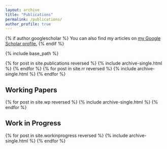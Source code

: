 ```yaml
---
layout: archive
title: "Publications"
permalink: /publications/
author_profile: true
---
```


{% if author.googlescholar %}
  You can also find my articles on <u><a href="{{author.googlescholar}}">my Google Scholar profile</a>.</u>
{% endif %}

{% include base_path %}

{% for post in site.publications reversed %}
  {% include archive-single.html %}
{% endfor %}
{% for post in site.rr reversed %}
  {% include archive-single.html %}
{% endfor %}

## Working Papers
{% for post in site.wp reversed %}
  {% include archive-single.html %}
{% endfor %}

## Work in Progress
{% for post in site.workinprogress reversed %}
  {% include archive-single.html %}
{% endfor %}